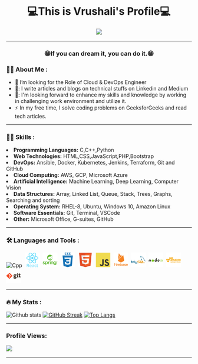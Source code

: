 ###
<div id="header" align="center">
  <h1>💻This is Vrushali's Profile💻</h1>
  <img src="https://www.digitalonus.com/wp-content/uploads/2019/07/DOU-GIF4.gif" width="300" />
  </div>
 
 ---
 <h3 align="center">😁If you can dream it, you can do it.😁</h3>

### :woman_technologist: About Me :
- :telescope: I’m looking for the Role of Cloud & DevOps Engineer
- 💭: I write articles and blogs on technical stuffs on Linkedin and Medium
- 🔎: I'm looking forward to enhance my skills and knowledge by working in challenging work environment and utilize it.
- :zap: In my free time, I solve coding problems on GeeksforGeeks and read tech articles. 

---

### :woman_technologist: Skills :
<li><strong>Programming Languages:</strong> C,C++,Python </li>
<li><strong>Web Technologies:</strong> HTML,CSS,JavaScript,PHP,Bootstrap</li>
<li><strong>DevOps:</strong> Ansible, Docker, Kubernetes, Jenkins, Terraform, Git and GitHub</li>
<li><strong>Cloud Computing:</strong> AWS, GCP, Microsoft Azure</li>
<li><strong>Artificial Intelligence:</strong> Machine Learning, Deep Learning, Computer Vision</li>
<li><strong>Data Structures:</strong> Array, Linked List, Queue, Stack, Trees, Graphs, Searching and sorting</li>
<li><strong>Operating System:</strong> RHEL-8, Ubuntu, Windows 10, Amazon Linux</li>
<li><strong>Software Essentials:</strong> Git, Terminal, VSCode</li>
<li><strong>Other:</strong> Microsoft Office, G-suites, GitHub</li>

---

### :hammer_and_wrench: Languages and Tools :
<div>
  <img src="https://icons.iconarchive.com/icons/hopstarter/sleek-xp-software/256/Dev-icon.png" title="C++" alt="Cpp" width="40" height="40"/>&nbsp;
  <img src="https://github.com/devicons/devicon/blob/master/icons/react/react-original-wordmark.svg" title="React" alt="React" width="40" height="40"/>&nbsp;
  <img src="https://github.com/devicons/devicon/blob/master/icons/spring/spring-original-wordmark.svg" title="Spring" alt="Spring" width="40" height="40"/>&nbsp;
  <img src="https://github.com/devicons/devicon/blob/master/icons/css3/css3-plain-wordmark.svg"  title="CSS3" alt="CSS" width="40" height="40"/>&nbsp;
  <img src="https://github.com/devicons/devicon/blob/master/icons/html5/html5-original.svg" title="HTML5" alt="HTML" width="40" height="40"/>&nbsp;
  <img src="https://github.com/devicons/devicon/blob/master/icons/javascript/javascript-original.svg" title="JavaScript" alt="JavaScript" width="40" height="40"/>&nbsp;
  <img src="https://github.com/devicons/devicon/blob/master/icons/firebase/firebase-plain-wordmark.svg" title="Firebase" alt="Firebase" width="40" height="40"/>&nbsp;
  <img src="https://github.com/devicons/devicon/blob/master/icons/mysql/mysql-original-wordmark.svg" title="MySQL"  alt="MySQL" width="40" height="40"/>&nbsp;
  <img src="https://github.com/devicons/devicon/blob/master/icons/nodejs/nodejs-original-wordmark.svg" title="NodeJS" alt="NodeJS" width="40" height="40"/>&nbsp;
  <img src="https://github.com/devicons/devicon/blob/master/icons/amazonwebservices/amazonwebservices-plain-wordmark.svg" title="AWS" alt="AWS" width="40" height="40"/>&nbsp;
  <img src="https://github.com/devicons/devicon/blob/master/icons/git/git-original-wordmark.svg" title="Git" alt="Git" width="40" height="40"/>
</div>

---

### :fire: My Stats :

![Github stats](https://github-readme-stats.vercel.app/api?username=Vrush-cmd&theme=highcontrast&show_icons=true&count_private=true)
[![GitHub Streak](http://github-readme-streak-stats.herokuapp.com?user=Vrush-cmd&theme=dark&background=000000)](https://git.io/streak-stats)
[![Top Langs](https://github-readme-stats.vercel.app/api/top-langs/?username=Vrush-cmd&layout=compact&theme=vision-friendly-dark)](https://github.com/anuraghazra/github-readme-stats)

---

### Profile Views:

![](https://komarev.com/ghpvc/?username=Vrush-cmd&color=red)

---







  

<!--
**Vrush-cmd/Vrush-cmd** is a ✨ _special_ ✨ repository because its `README.md` (this file) appears on your GitHub profile.

Here are some ideas to get you started:

- 🔭 I’m currently working on ...
- 🌱 I’m currently learning ...
- 👯 I’m looking to collaborate on ...
- 🤔 I’m looking for help with ...
- 💬 Ask me about ...
- 📫 How to reach me: ...
- 😄 Pronouns: ...
- ⚡ Fun fact: ...
-->
